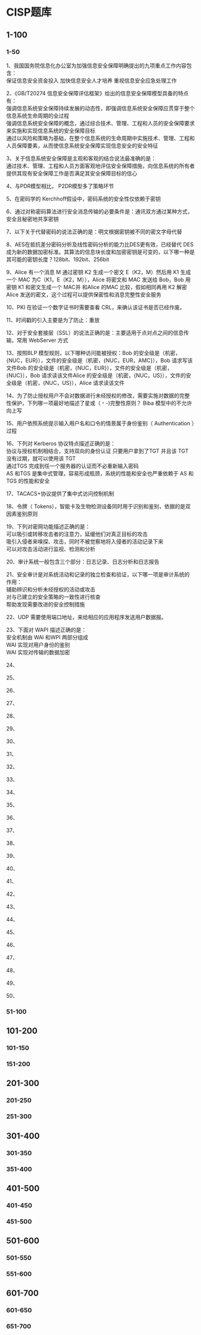 # CISP题库

## 1-100

### 1-50

1、我国国务院信息化办公室为加强信息安全保障明确提出的九项重点工作内容包含：   
保证信息安全资金投入 加快信息安全人才培养 重视信息安全应急处理工作

2、《GB/T20274 信息安全保障评估框架》给出的信息安全保障模型具备的特点有：   
强调信息系统安全保障持续发展的动态性，即强调信息系统安全保障应贯穿于整个信息系统生命周期的全过程   
强调信息系统安全保障的概念，通过综合技术、管理、工程和人员的安全保障要求来实施和实现信息系统的安全保障目标   
通过以风险和策略为基础，在整个信息系统的生命周期中实施技术、管理、工程和人员保障要素，从而使信息系统安全保障实现信息安全的安全特征

3、关于信息系统安全保障是主观和客观的结合说法最准确的是：   
通过技术、管理、工程和人员方面客观地评估安全保障措施，向信息系统的所有者提供其现有安全保障工作是否满足其安全保障目标的信心

4、与PDR模型相比， P2DR模型多了策略环节

5、在密码学的 Kerchhoff假设中，密码系统的安全性仅依赖于密钥

6、通过对称密码算法进行安全消息传输的必要条件是：通讯双方通过某种方式，安全且秘密地共享密钥

7、以下关于代替密码的说法正确的是：明文根据密钥被不同的密文字母代替

8、AES在抵抗差分密码分析及线性密码分析的能力比DES更有效，已经替代 DES成为新的数据加密标准。其算法的信息块长度和加密密钥是可变的，以下哪一种是其可能的密钥长度？128bit、192bit、256bit

9、Alice 有一个消息 M 通过密钥 K2 生成一个密文 E（K2，M）然后用 K1 生成一个 MAC 为C（K1，E（K2，M）），Alice 将密文和 MAC 发送给 Bob，Bob 用密钥 K1 和密文生成一个 MAC并 和Alice 的MAC 比较，假如相同再用 K2 解密Alice 发送的密文，这个过程可以提供保密性和消息完整性安全服务

10、PKI 在验证一个数字证书时需要查看 CRL，来确认该证书是否已经作废。

11、时间戳的引入主要是为了防止：重放

12、对于安全套接层（SSL）的说法正确的是：主要适用于点对点之间的信息传输，常用 WebServer 方式

13、按照BLP 模型规则，以下哪种访问能被授权：Bob 的安全级是（机密， {NUC，EUR}），文件的安全级是（机密，{NUC，EUR，AMC}），Bob 请求写该文件Bob 的安全级是（机密，{NUC，EUR}），文件的安全级是（机密， {NUC}），Bob 请求读该文件Alice 的安全级是（机密，{NUC，US}），文件的安全级是（机密，{NUC，US}），Alice 请求读该文件

14、为了防止授权用户不会对数据进行未经授权的修改，需要实施对数据的完整性保护，下列哪一项最好地描述了星或（﹡-\)完整性原则？ Biba 模型中的不允许向上写

15、用户依照系统提示输入用户名和口令的情景属于身份鉴别（ Authentication ）过程

16、下列对 Kerberos 协议特点描述正确的是：   
协议与授权机制相结合，支持双向的身份认证 只要用户拿到了TGT 并且该 TGT 没有过期，就可以使用该 TGT   
通过TGS 完成到任一个服务器的认证而不必重新输入密码   
AS 和TGS 是集中式管理，容易形成瓶颈，系统的性能和安全也严重依赖于 AS 和TGS 的性能和安全

17、TACACS+协议提供了集中式访问控制机制

18、令牌（ Tokens），智能卡及生物检测设备同时用于识别和鉴别，依据的是双因素鉴别原则

19、下列对密网功能描述正确的是：   
可以吸引或转移攻击者的注意力，延缓他们对真正目标的攻击   
吸引入侵者来嗅探、攻击，同时不被觉察地将入侵者的活动记录下来   
可以对攻击活动进行监视、检测和分析

20、审计系统一般包含三个部分：日志记录、日志分析和日志报告

21、安全审计是对系统活动和记录的独立检查和验证，以下哪一项是审计系统的作用：   
辅助辨识和分析未经授权的活动或攻击   
对与已建立的安全策略的一致性进行核查   
帮助发现需要改进的安全控制措施

22、UDP 需要使用端口地址，来给相应的应用程序发送用户数据报。

23、下面对 WAPI 描述正确的是：   
安全机制由 WAI 和WPI 两部分组成   
WAI 实现对用户身份的鉴别   
WAI 实现对传输的数据加密

24、

25、

26、

27、

28、

29、

30、

31、

32、

33、

34、

35、

36、

37、

38、

39、

40、

41、

42、

43、

44、

45、

46、

47、

48、

49、

50、

### 51-100



## 101-200

### 101-150

### 151-200

## 201-300

### 201-250



### 251-300



## 301-400

### 301-350



### 351-400

## 401-500

### 401-450



### 451-500

## 501-600

### 501-550



### 551-600



## 601-700

### 601-650



### 651-700



